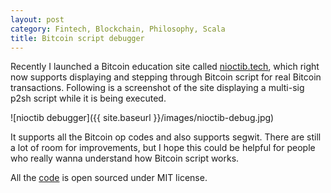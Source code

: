```yaml
---
layout: post
category: Fintech, Blockchain, Philosophy, Scala
title: Bitcoin script debugger
---
```


Recently I launched a Bitcoin education site called [nioctib.tech](https://nioctib.tech), which right now
supports displaying and stepping through Bitcoin script for real Bitcoin transactions. Following is a screenshot of
the site displaying a multi-sig p2sh script while it is being executed.

![nioctib debugger]({{ site.baseurl }}/images/nioctib-debug.jpg)

It supports all the Bitcoin op codes and also supports segwit. There are still a lot of room for improvements,
but I hope this could be helpful for people who really wanna understand how Bitcoin script works.

All the [code](https://github.com/liuhongchao/bitcoin4s) is open sourced under MIT license.